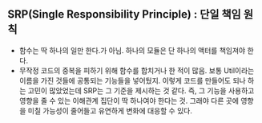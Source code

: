 ## SRP(Single Responsibility Principle) : 단일 책임 원칙
- 함수는 딱 하나의 일만 한다.가 아님. 하나의 모듈은 단 하나의 액터를 책임져야 한다. 
- 무작정 코드의 중복을 피하기 위해 함수를 합치거나 한 적이 많음. 보통 Util이라는 이름을 가진 것들에 공통되는 기능들을 넣어뒀지. 이렇게 코드를 만들어도 되나 하는 고민이 많았었는데 SRP는 그 기준을 제시하는 것 같다. 즉, 그 기능을 사용하고 영향을 줄 수 있는 이해관계 집단이 딱 하나여야 한다는 것. 그래야 다른 곳에 영향을 미칠 가능성이 줄어들고 유연하게 변화에 대응할 수 있다.